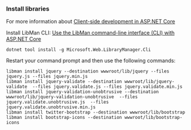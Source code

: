 ### Install libraries
For more information about [Client-side development in ASP.NET Core](https://docs.microsoft.com/en-us/aspnet/core/client-side/?view=aspnetcore-2.1)

Install LibMan CLI: [Use the LibMan command-line interface (CLI) with ASP.NET Core](https://docs.microsoft.com/en-us/aspnet/core/client-side/libman/libman-cli?view=aspnetcore-2.1)

```
dotnet tool install -g Microsoft.Web.LibraryManager.Cli
```

Restart your command prompt and then use the following commands:

```shell
libman install jquery --destination wwwroot/lib/jquery --files jquery.js --files jquery.min.js
libman install jquery-validate --destination wwwroot/lib/jquery-validate  --files jquery.validate.js --files jquery.validate.min.js
libman install jquery-validation-unobtrusive --destination wwwroot/lib/jquery-validation-unobtrusive  --files jquery.validate.unobtrusive.js  --files jquery.validate.unobtrusive.min.js
libman install twitter-bootstrap --destination wwwroot/lib/bootstrap
libman install bootstrap-icons --destination wwwroot/lib/bootstrap-icons
```